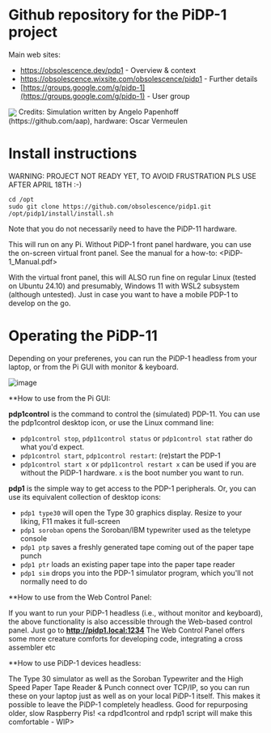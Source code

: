 # Github repository for the PiDP-1 project

Main web sites:

- https://obsolescence.dev/pdp1 - Overview & context
- https://obsolescence.wixsite.com/obsolescence/pidp1 - Further details
- [https://groups.google.com/g/pidp-1](https://groups.google.com/g/pidp-1) - User group

<img src="https://github.com/user-attachments/assets/8e383528-861b-4829-8799-4ecbf265fde4" align="center" />
Credits: Simulation written by Angelo Papenhoff (https://github.com/aap), hardware: Oscar Vermeulen

# Install instructions

WARNING: PROJECT NOT READY YET, TO AVOID FRUSTRATION PLS USE AFTER APRIL 18TH :-)

    cd /opt
    sudo git clone https://github.com/obsolescence/pidp1.git
    /opt/pidp1/install/install.sh

Note that you do not necessarily need to have the PiDP-11 hardware. 

This will run on any Pi. Without PiDP-1 front panel hardware, you can use the on-screen virtual front panel. See the manual for a how-to: <PiDP-1_Manual.pdf>

With the virtual front panel, this will ALSO run fine on regular Linux (tested on Ubuntu 24.10) and presumably, Windows 11 with WSL2 subsystem (although untested). Just in case you want to have a mobile PDP-1 to develop on the go.

# Operating the PiDP-11

Depending on your preferenes, you can run the PiDP-1 headless from your laptop, or from the Pi GUI with monitor & keyboard.

![image](https://github.com/user-attachments/assets/e80a1c29-a8c9-4a50-a3a8-43e7163490fb)

**How to use from the Pi GUI:

**pdp1control** is the command to control the (simulated) PDP-11. You can use the pdp1control desktop icon, or use the Linux command line:

- `pdp1control stop`, `pdp11control status` or `pdp1control stat` rather do what you'd expect.
- `pdp1control start`, `pdp1control restart`: (re)start the PDP-1
- `pdp1control start x` or `pdp11control restart x` can be used if you are without the PiDP-1 hardware. `x` is the boot number you want to run.

**pdp1** is the simple way to get access to the PDP-1 peripherals. Or, you can use its equivalent collection of desktop icons:

- `pdp1 type30` will open the Type 30 graphics display. Resize to your liking, F11 makes it full-screen
- `pdp1 soroban` opens the Soroban/IBM typewriter used as the teletype console
- `pdp1 ptp` saves a freshly generated tape coming out of the paper tape punch
- `pdp1 ptr` loads an existing paper tape into the paper tape reader
- `pdp1 sim` drops you into the PDP-1 simulator program, which you'll not normally need to do

**How to use from the Web Control Panel:

If you want to run your PiDP-1 headless (i.e., without monitor and keyboard), the above functionality is also accessible through the Web-based control panel. Just go to **http://pidp1.local:1234**
The Web Control Panel offers some more creature comforts for developing code, integrating a cross assembler etc

**How to use PiDP-1 devices headless:

The Type 30 simulator as well as the Soroban Typewriter and the High Speed Paper Tape Reader & Punch connect over TCP/IP, so you can run these on your laptop just as well as on your local PiDP-1 itself. This makes it possible to leave the PiDP-1 completely headless. Good for repurposing older, slow Raspberry Pis!
<a rdpd1control and rpdp1 script will make this comfortable - WIP>
